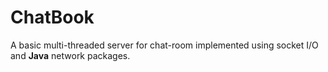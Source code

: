 # ChatBook
 A basic multi-threaded server for chat-room implemented using socket I/O and **Java** network packages.
